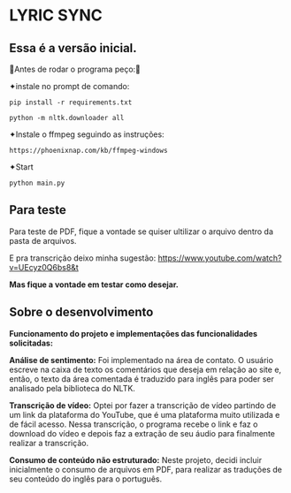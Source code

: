 LYRIC SYNC
===========

## Essa é a versão inicial. 

 🚨Antes de rodar o programa peço:🚨

✦instale no prompt de comando:    

    pip install -r requirements.txt

    python -m nltk.downloader all
✦Instale o ffmpeg seguindo as instruções:

    https://phoenixnap.com/kb/ffmpeg-windows

✦Start

    python main.py

## Para teste
Para teste de PDF, fique a vontade se quiser ultilizar o arquivo dentro da pasta de arquivos.

E pra transcrição deixo minha sugestão: https://www.youtube.com/watch?v=UEcyz0Q6bs8&t

**Mas fique a vontade em testar como desejar.**

## Sobre o desenvolvimento

**Funcionamento do projeto e implementações das funcionalidades solicitadas:**

**Análise de sentimento:** Foi implementado na área de contato. O usuário escreve na caixa de texto os comentários que deseja em relação ao site e, então, o texto da área comentada é traduzido para inglês para poder ser analisado pela biblioteca do NLTK.

**Transcrição de vídeo:** Optei por fazer a transcrição de vídeo partindo de um link da plataforma do YouTube, que é uma plataforma muito utilizada e de fácil acesso. Nessa transcrição, o programa recebe o link e faz o download do vídeo e depois faz a extração de seu áudio para finalmente realizar a transcrição.

**Consumo de conteúdo não estruturado:** Neste projeto, decidi incluir inicialmente o consumo de arquivos em PDF, para realizar as traduções de seu conteúdo do inglês para o português.

